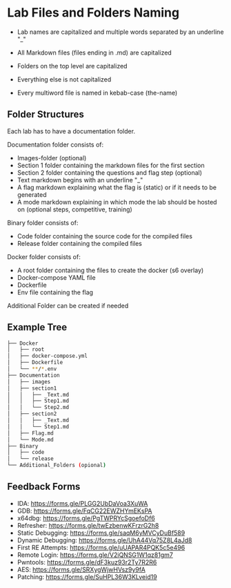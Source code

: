 # Lab Files and Folders Naming
- Lab names are capitalized and multiple words separated by an underline "_"

- All Markdown files (files ending in .md) are capitalized
- Folders on the top level are capitalized
- Everything else is not capitalized
- Every multiword file is named in kebab-case (the-name)

## Folder Structures
Each lab has to have a documentation folder. 

Documentation folder consists of:
- Images-folder (optional)
- Section 1 folder containing the markdown files for the first section 
- Section 2 folder containing the questions and flag step (optional)
- Text markdown begins with an underline "_" 
- A flag markdown explaining what the flag is (static) or if it needs to be generated
- A mode markdown explaining in which mode the lab should be hosted on (optional steps, competitive, training)

Binary folder consists of:
- Code folder containing the source code for the compiled files
- Release folder containing the compiled files

Docker folder consists of:
- A root folder containing the files to create the docker (s6 overlay)
- Docker-compose YAML file
- Dockerfile
- Env file containing the flag

Additional Folder can be created if needed

## Example Tree
```bash
├── Docker
│   ├── root
│   ├── docker-compose.yml
│   ├── Dockerfile
│   └── **/*.env
├── Documentation
│   ├── images
│   ├── section1
│   │   ├── _Text.md
│   │   ├── Step1.md
│   │   └── Step2.md
│   ├── section2
│   │   ├── _Text.md
│   │   └── Step1.md
│   ├── Flag.md
│   └── Mode.md
├── Binary
│   ├── code
│   └── release
└── Additional_Folders (opional)
```

## Feedback Forms
* IDA: https://forms.gle/PLGG2UbDaVoa3XuWA
* GDB: https://forms.gle/FqCG22EWZHYmEKsPA
* x64dbg: https://forms.gle/PgTWPRYcSgoefoDf6
* Refresher: https://forms.gle/twEzbenwKFrzrG2h8
* Static Debugging: https://forms.gle/saqM6yMVCyDuBf589
* Dynamic Debugging: https://forms.gle/UhA44Vq75Z8L4aJd8
* First RE Attempts: https://forms.gle/uUAPAR4PQK5c5e496
* Remote Login: https://forms.gle/V2iQNSG1W1qz81gm7
* Pwntools: https://forms.gle/dF3kuz93r2Ty7R2R6
* AES: https://forms.gle/SRXygWjwHVsz9y9fA
* Patching: https://forms.gle/SuHPL36W3KLveid19